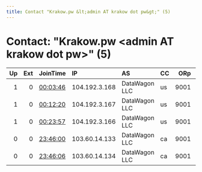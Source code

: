 ```yaml
---
title: Contact "Krakow.pw &lt;admin AT krakow dot pw&gt;" (5)
---
```


# Contact: "Krakow.pw &lt;admin AT krakow dot pw&gt;" (5)

|   Up |   Ext | JoinTime                                                                                            | IP            | AS            | CC   |   ORp |   Dirp | OS    | Version   | Nickname     |   eFamMembers |
|-----:|------:|:----------------------------------------------------------------------------------------------------|:--------------|:--------------|:-----|------:|-------:|:------|:----------|:-------------|--------------:|
|    1 |     0 | [00:03:46](https://metrics.torproject.org/rs.html#details/78C164A2E243EBD5C84726C103ECC64D825D4585) | 104.192.3.168 | DataWagon LLC | us   |  9001 |   9030 | Linux | 0.3.5.8   | KrakowOnion3 |             7 |
|    1 |     0 | [00:12:20](https://metrics.torproject.org/rs.html#details/3F2DDB117545A366FF7B69C0BC86AB078AB259B6) | 104.192.3.167 | DataWagon LLC | us   |  9001 |   9030 | Linux | 0.3.5.8   | KrakowOnion4 |             7 |
|    1 |     0 | [00:23:57](https://metrics.torproject.org/rs.html#details/5DC52E127A84A1DFBAA0695452F75FB1195E5269) | 104.192.3.166 | DataWagon LLC | us   |  9001 |   9030 | Linux | 0.3.5.8   | KrakowOnion5 |             7 |
|    0 |     0 | [23:46:00](https://metrics.torproject.org/rs.html#details/E143C15146FED4568F147DC45A59C602A9CDEE51) | 103.60.14.133 | DataWagon LLC | ca   |  9001 |   9030 | Linux | 0.3.5.8   | KrakowOnion2 |             7 |
|    0 |     0 | [23:46:06](https://metrics.torproject.org/rs.html#details/F1AB00503CAC678B8BEB820147ADE9569EAE2B74) | 103.60.14.134 | DataWagon LLC | ca   |  9001 |   9030 | Linux | 0.3.5.8   | KrakowOnion7 |             7 |
